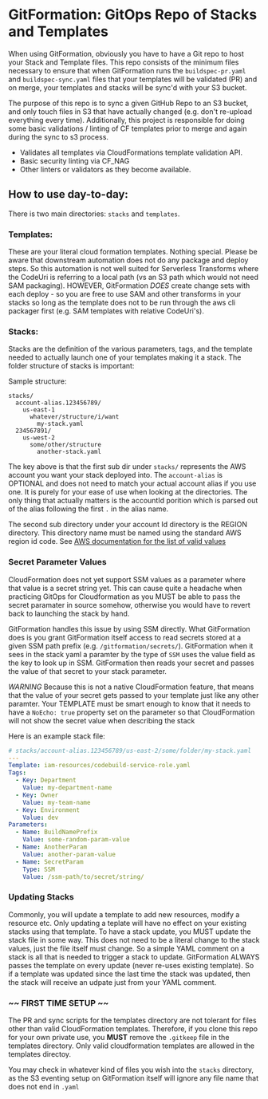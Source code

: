 # GitFormation: GitOps Repo of Stacks and Templates

When using GitFormation, obviously you have to have a Git repo to host your Stack and Template files. This repo consists
of the minimum files necessary to ensure that when GitFormation runs the `buildspec-pr.yaml` and `buildspec-sync.yaml`
files that your templates will be validated (PR) and on merge, your templates and stacks will be sync'd with your 
S3 bucket.

The purpose of this repo is to sync a given GitHub Repo to an S3 bucket, and only touch files in S3 that have 
actually changed (e.g. don't re-upload everything every time). Additionally, this project is responsible for doing some 
basic validations / linting of CF templates prior to merge and again during the sync to s3 process.

* Validates all templates via CloudFormations template validation API.
* Basic security linting via CF_NAG
* Other linters or validators as they become available.

## How to use day-to-day:
There is two main directories: `stacks` and `templates`.

### Templates:
These are your literal cloud formation templates. Nothing special. Please be aware that downstream automation does not 
do any package and deploy steps. So this automation is not well suited for Serverless Transforms where the CodeUri is 
referring to a local path (vs an S3 path which would not need SAM packaging). HOWEVER, GitFormation *DOES* create change
sets with each deploy - so you are free to use SAM and other transforms in your stacks so long as the template does not
to be run through the aws cli packager first (e.g. SAM templates with relative CodeUri's).

### Stacks:
Stacks are the definition of the various parameters, tags, and the template needed to actually launch one of your templates 
making it a stack. The folder structure of stacks is important:

Sample structure:
```text
stacks/
  account-alias.123456789/
    us-east-1
      whatever/structure/i/want
        my-stack.yaml
  234567891/
    us-west-2
      some/other/structure
        another-stack.yaml
``` 

The key above is that the first sub dir under `stacks/` represents the AWS account you want your stack deployed into. 
The `account-alias` is OPTIONAL and does not need to match your actual account alias if you use one. It is purely for 
your ease of use when looking at the directories. The only thing that actually matters is the accountId porition which 
is parsed out of the alias following the first `.` in the alias name.

The second sub directory under your account Id directory is the REGION directory. This directory name must be named 
using the standard AWS region id code. See [AWS documentation for the list of valid values](https://docs.aws.amazon.com/AWSEC2/latest/UserGuide/using-regions-availability-zones.html#concepts-available-regions)


### Secret Parameter Values
CloudFormation does not yet support SSM values as a parameter where that value is a secret string yet. This can cause 
quite a headache when practicing GitOps for Cloudformation as you MUST be able to pass the secret paramater in source 
somehow, otherwise you would have to revert back to launching the stack by hand.

GitFormation handles this issue by using SSM directly. What GitFormation does is you grant GitFormation itself access to 
read secrets stored at a given SSM path prefix (e.g. `/gitformation/secrets/`). GitFormation when it sees in the stack 
yaml a paramter by the type of `SSM` uses the value field as the key to look up in SSM. GitFormation then reads your 
secret and passes the value of that secret to your stack parameter. 

*WARNING* Because this is not a native CloudFormation feature, that means that the value of your secret gets passed to 
your template just like any other paramter. Your TEMPLATE must be smart enough to know that it needs to have a 
`NoEcho: true` property set on the parameter so that CloudFormation will not show the secret value when describing the 
stack

Here is an example stack file:
```yaml
# stacks/account-alias.123456789/us-east-2/some/folder/my-stack.yaml
---
Template: iam-resources/codebuild-service-role.yaml
Tags:
  - Key: Department
    Value: my-department-name
  - Key: Owner
    Value: my-team-name
  - Key: Environment
    Value: dev
Parameters:
  - Name: BuildNamePrefix
    Value: some-random-param-value
  - Name: AnotherParam
    Value: another-param-value
  - Name: SecretParam
    Type: SSM
    Value: /ssm-path/to/secret/string/
```

### Updating Stacks
Commonly, you will update a template to add new resources, modify a resource etc. Only updating a teplate will have no 
effect on your existing stacks using that template. To have a stack update, you MUST update the stack file in some way. 
This does not need to be a literal change to the stack values, just the file itself must change. So a simple YAML 
comment on a stack is all that is needed to trigger a stack to update. GitFormation ALWAYS passes the template on every 
update (never re-uses existing template). So if a template was updated since the last time the stack was updated, then 
the stack will receive an udpate just from your YAML comment.



### ~~ FIRST TIME SETUP ~~
The PR and sync scripts for the templates directory are not tolerant for files other than valid CloudFormation 
templates. Therefore, if you clone this repo for your own private use, you **MUST** remove the `.gitkeep` file in the 
templates directory. Only valid cloudformation templates are allowed in the templates directoy.

You may check in whatever kind of files you wish into the `stacks` directory, as the S3 eventing setup on GitFormation 
itself will ignore any file name that does not end in `.yaml`
